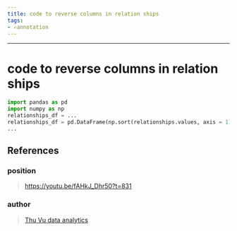 ```yaml
---
title: code to reverse columns in relation ships
tags:
- ✍️annotation
---
```



---

# code to reverse columns in relation ships
```python
import pandas as pd
import numpy as np
relationships_df = ...
relationships_df = pd.DataFrame(np.sort(relationships.values, axis = 1), columns = relationships_df.columns)
...
```
## References

### position
>  https://youtu.be/fAHkJ_Dhr50?t=831
### author
>  [Thu Vu data analytics](/Authors/Thu%20Vu%20data%20analytics.md)
